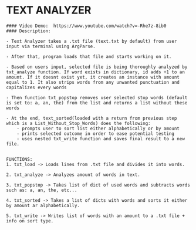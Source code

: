# TEXT ANALYZER
    #### Video Demo:  https://www.youtube.com/watch?v=-Rhe7z-8ib0
    #### Description:

    - Text Analyzer takes a .txt file (text.txt by default) from user input via terminal using ArgParse.

    - After that, program loads that file and starts working on it.

    - Based on users input, selected file is being thoroughly analyzed by txt_analyze function. If word exists in dictionary, id adds +1 to an amount. If it doesnt exist yet, it creates an instance with amount equal to 1. It also strips words from any unwanted punctuation and capitalizes every words

    - Then function txt_popstop removes user selected stop words (default is set to: a, an, the) from the list and returns a list without these words

    - At the end, text_sorted(loaded with a return from previous step which is a List_Without_Stop_Words) does the following:
        - prompts user to sort list either alphabetically or by amount
        - prints selected outcome in order to ease potential testing
        - uses nested txt_write function and saves final result to a new file.


    FUNCTIONS:
    1. txt_load -> Loads lines from .txt file and divides it into words.

    2. txt_analyze -> Analyzes amount of words in text.

    3. txt_popstop -> Takes list of dict of used words and subtracts words such as: a, an, the, etc...

    4. txt_sorted -> Takes a list of dicts with words and sorts it either by amount ar alphabetically.

    5. txt_write -> Writes list of words with an amount to a .txt file + info on sort type.


